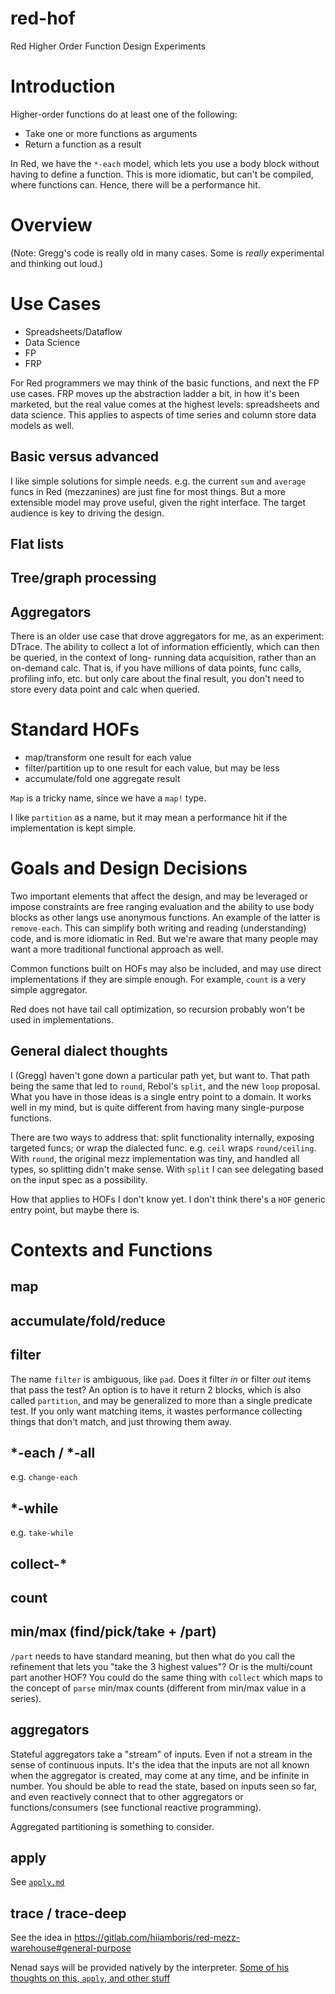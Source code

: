 # red-hof

Red Higher Order Function Design Experiments

# Introduction

Higher-order functions do at least one of the following:

- Take one or more functions as arguments
- Return a function as a result

In Red, we have the `*-each` model, which lets you use a body block
without having to define a function. This is more idiomatic, but 
can't be compiled, where functions can. Hence, there will be a
performance hit.

# Overview

(Note: Gregg's code is really old in many cases. Some is *really*
experimental and thinking out loud.)



# Use Cases

- Spreadsheets/Dataflow
- Data Science
- FP
- FRP

For Red programmers we may think of the basic functions, and 
next the FP use cases. FRP moves up the abstraction ladder a
bit, in how it's been marketed, but the real value comes at
the highest levels: spreadsheets and data science. This applies
to aspects of time series and column store data models as well.


## Basic versus advanced

I like simple solutions for simple needs. e.g. the current `sum`
and `average` funcs in Red (mezzanines) are just fine for most
things. But a more extensible model may prove useful, given the
right interface. The target audience is key to driving the design.

## Flat lists

## Tree/graph processing

## Aggregators

There is an older use case that drove aggregators for me, as an
experiment: DTrace. The ability to collect a lot of information
efficiently, which can then be queried, in the context of long-
running data acquisition, rather than an on-demand calc. That is,
if you have millions of data points, func calls, profiling info,
etc. but only care about the final result, you don't need to 
store every data point and calc when queried.


# Standard HOFs

- map/transform      one result for each value
- filter/partition   up to one result for each value, but may be less
- accumulate/fold    one aggregate result

`Map` is a tricky name, since we have a `map!` type.

I like `partition` as a name, but it may mean a performance hit if
the implementation is kept simple.


# Goals and Design Decisions

Two important elements that affect the design, and may be leveraged or 
impose constraints are free ranging evaluation and the ability to use
body blocks as other langs use anonymous functions. An example of the
latter is `remove-each`. This can simplify both writing and reading
(understanding) code, and is more idiomatic in Red. But we're aware
that many people may want a more traditional functional approach as
well.

Common functions built on HOFs may also be included, and may use direct
implementations if they are simple enough. For example, `count` is a
very simple aggregator.

Red does not have tail call optimization, so recursion probably won't
be used in implementations. 

## General dialect thoughts

I (Gregg) haven't gone down a particular path yet, but want to. That
path being the same that led to `round`, Rebol's `split`, and the new
`loop` proposal. What you have in those ideas is a single entry point
to a domain. It works well in my mind, but is quite different from
having many single-purpose functions. 

There are two ways to address that: split functionality internally,
exposing targeted funcs; or wrap the dialected func. e.g. `ceil`
wraps `round/ceiling`. With `round`, the original mezz implementation
was tiny, and handled all types, so splitting didn't make sense. With
`split` I can see delegating based on the input spec as a possibility.

How that applies to HOFs I don't know yet. I don't think there's a
`HOF` generic entry point, but maybe there is.



# Contexts and Functions

## map

## accumulate/fold/reduce

## filter

The name `filter` is ambiguous, like `pad`. Does it filter *in* or 
filter *out* items that pass the test? An option is to have it return
2 blocks, which is also called `partition`, and may be generalized to
more than a single predicate test. If you only want matching items, it
wastes performance collecting things that don't match, and just throwing
them away.

## *-each / *-all

e.g. `change-each`

## *-while

e.g. `take-while`

## collect-*

## count


## min/max (find/pick/take + /part)

`/part` needs to have standard meaning, but then what do you call the
refinement that lets you "take the 3 highest values"? Or is the 
multi/count part another HOF? You could do the same thing with `collect`
which maps to the concept of `parse` min/max counts (different from
min/max value in a series).


## aggregators

Stateful aggregators take a "stream" of inputs. Even if not a stream in
the sense of continuous inputs. It's the idea that the inputs are not
all known when the aggregator is created, may come at any time, and be
infinite in number. You should be able to read the state, based on 
inputs seen so far, and even reactively connect that to other aggregators
or functions/consumers (see functional reactive programming). 

Aggregated partitioning is something to consider.

## apply 

See [`apply.md`](apply.md)

## trace / trace-deep

See the idea in https://gitlab.com/hiiamboris/red-mezz-warehouse#general-purpose

Nenad says will be provided natively by the interpreter. [Some of his thoughts on this, `apply`, and other stuff](https://gitter.im/red/red?at=5eb0048d31a6d25d7caa1fc2)
